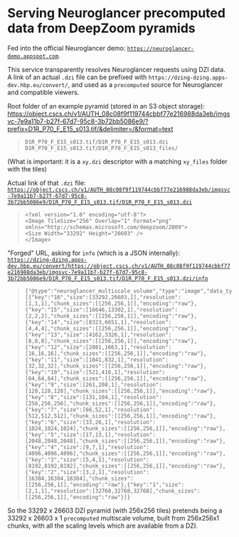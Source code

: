 # Serving Neuroglancer precomputed data from DeepZoom pyramids

Fed into the official Neuroglancer demo: [`https://neuroglancer-demo.appspot.com`](https://neuroglancer-demo.appspot.com/#!%7B%22dimensions%22:%7B%22x%22:%5B1e-9%2C%22m%22%5D%2C%22y%22:%5B1e-9%2C%22m%22%5D%2C%22z%22:%5B1e-9%2C%22m%22%5D%7D%2C%22position%22:%5B16152.5185546875%2C13498.8154296875%2C0.5%5D%2C%22crossSectionScale%22:79.4398395522613%2C%22projectionOrientation%22:%5B-0.002367608482018113%2C0.006638523191213608%2C0.005079911556094885%2C0.9999622702598572%5D%2C%22projectionScale%22:4096%2C%22layers%22:%5B%7B%22type%22:%22image%22%2C%22source%22:%22precomputed://https://dzing-dzing.apps-dev.hbp.eu/convert/https://object.cscs.ch/v1/AUTH_08c08f9f119744cbbf77e216988da3eb/imgsvc-7e9a11b7-b27f-67d7-95c8-3b72bb5086e9/D1R_P70_F_E15_s013.tif/D1R_P70_F_E15_s013.dzi%22%2C%22tab%22:%22rendering%22%2C%22shader%22:%22void%20main%20%28%29%20%7B%5CnemitRGB%28vec3%28toNormalized%28getDataValue%280%29%29%2C%5CntoNormalized%28getDataValue%281%29%29%2C%5CntoNormalized%28getDataValue%282%29%29%29%29%3B%5Cn%7D%5Cn%22%2C%22channelDimensions%22:%7B%22c%5E%22:%5B1%2C%22%22%5D%7D%2C%22name%22:%22D1R_P70_F_E15_s013.dzi%22%7D%5D%2C%22selectedLayer%22:%7B%22visible%22:true%2C%22layer%22:%22D1R_P70_F_E15_s013.dzi%22%7D%2C%22layout%22:%22xy%22%7D).

This service transparently resolves Neuroglancer requests using DZI data.  
A link of an actual `.dzi` file can be prefixed with `https://dzing-dzing.apps-dev.hbp.eu/convert/`, and used as a `precomputed` source for Neuroglancer and compatible viewers.

Root folder of an example pyramid (stored in an S3 object storage):  
https://object.cscs.ch/v1/AUTH_08c08f9f119744cbbf77e216988da3eb/imgsvc-7e9a11b7-b27f-67d7-95c8-3b72bb5086e9/?prefix=D1R_P70_F_E15_s013.tif/&delimiter=/&format=text  
> `D1R_P70_F_E15_s013.tif/D1R_P70_F_E15_s013.dzi`
> `D1R_P70_F_E15_s013.tif/D1R_P70_F_E15_s013_files/`

(What is important: it is a `xy.dzi` descriptor with a matching `xy_files` folder with the tiles)

Actual link of that `.dzi` file:  
[`https://object.cscs.ch/v1/AUTH_08c08f9f119744cbbf77e216988da3eb/imgsvc-7e9a11b7-b27f-67d7-95c8-3b72bb5086e9/D1R_P70_F_E15_s013.tif/D1R_P70_F_E15_s013.dzi`](https://object.cscs.ch/v1/AUTH_08c08f9f119744cbbf77e216988da3eb/imgsvc-7e9a11b7-b27f-67d7-95c8-3b72bb5086e9/D1R_P70_F_E15_s013.tif/D1R_P70_F_E15_s013.dzi)
>     <?xml version="1.0" encoding="utf-8"?>
>     <Image TileSize="256" Overlap="1" Format="png" xmlns="http://schemas.microsoft.com/deepzoom/2009">
>     <Size Width="33292" Height="26603" />
>     </Image>

"Forged" URL, asking for `info` (which is a JSON internally):  
[`https://dzing-dzing.apps-dev.hbp.eu/convert/https://object.cscs.ch/v1/AUTH_08c08f9f119744cbbf77e216988da3eb/imgsvc-7e9a11b7-b27f-67d7-95c8-3b72bb5086e9/D1R_P70_F_E15_s013.tif/D1R_P70_F_E15_s013.dzi/info`](https://dzing-dzing.apps-dev.hbp.eu/convert/https://object.cscs.ch/v1/AUTH_08c08f9f119744cbbf77e216988da3eb/imgsvc-7e9a11b7-b27f-67d7-95c8-3b72bb5086e9/D1R_P70_F_E15_s013.tif/D1R_P70_F_E15_s013.dzi/info)
>     {"@type":"neuroglancer_multiscale_volume","type":"image","data_type":"uint8","num_channels":3,"scales":[{"key":"16","size":[33292,26603,1],"resolution":[1,1,1],"chunk_sizes":[[256,256,1]],"encoding":"raw"},{"key":"15","size":[16646,13302,1],"resolution":[2,2,2],"chunk_sizes":[[256,256,1]],"encoding":"raw"},{"key":"14","size":[8323,6651,1],"resolution":[4,4,4],"chunk_sizes":[[256,256,1]],"encoding":"raw"},{"key":"13","size":[4162,3326,1],"resolution":[8,8,8],"chunk_sizes":[[256,256,1]],"encoding":"raw"},{"key":"12","size":[2081,1663,1],"resolution":[16,16,16],"chunk_sizes":[[256,256,1]],"encoding":"raw"},{"key":"11","size":[1041,832,1],"resolution":[32,32,32],"chunk_sizes":[[256,256,1]],"encoding":"raw"},{"key":"10","size":[521,416,1],"resolution":[64,64,64],"chunk_sizes":[[256,256,1]],"encoding":"raw"},{"key":"9","size":[261,208,1],"resolution":[128,128,128],"chunk_sizes":[[256,256,1]],"encoding":"raw"},{"key":"8","size":[131,104,1],"resolution":[256,256,256],"chunk_sizes":[[256,256,1]],"encoding":"raw"},{"key":"7","size":[66,52,1],"resolution":[512,512,512],"chunk_sizes":[[256,256,1]],"encoding":"raw"},{"key":"6","size":[33,26,1],"resolution":[1024,1024,1024],"chunk_sizes":[[256,256,1]],"encoding":"raw"},{"key":"5","size":[17,13,1],"resolution":[2048,2048,2048],"chunk_sizes":[[256,256,1]],"encoding":"raw"},{"key":"4","size":[9,7,1],"resolution":[4096,4096,4096],"chunk_sizes":[[256,256,1]],"encoding":"raw"},{"key":"3","size":[5,4,1],"resolution":[8192,8192,8192],"chunk_sizes":[[256,256,1]],"encoding":"raw"},{"key":"2","size":[3,2,1],"resolution":[16384,16384,16384],"chunk_sizes":[[256,256,1]],"encoding":"raw"},{"key":"1","size":[2,1,1],"resolution":[32768,32768,32768],"chunk_sizes":[[256,256,1]],"encoding":"raw"}]}

So the 33292 x 26603 DZI pyramid (with 256x256 tiles) pretends being a 33292 x 26603 x 1 `precomputed` multiscale volume, built from 256x256x1 chunks, with all the scaling levels which are available from a DZI.